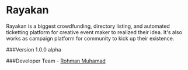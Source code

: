 # Rayakan
Rayakan is a biggest crowdfunding, directory listing, and automated ticketting platform for creative event maker to realized their idea. It's also works as campaign platform for community to kick up their existence.

###Version
1.0.0 alpha

###Developer Team
	- [ Rohman Muhamad ]


[Rohman Muhamad]:http://twitter.com/rohmanmuhamd
